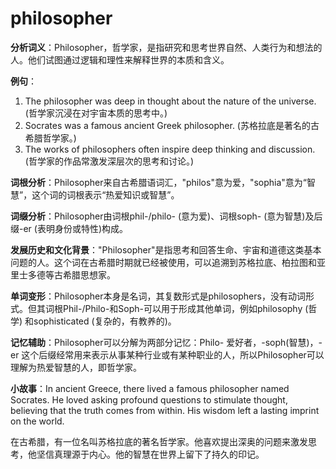 # philosopher

**分析词义**：Philosopher，哲学家，是指研究和思考世界自然、人类行为和想法的人。他们试图通过逻辑和理性来解释世界的本质和含义。

  

**例句**：

  

1.  The philosopher was deep in thought about the nature of the universe. (哲学家沉浸在对宇宙本质的思考中。)
2.  Socrates was a famous ancient Greek philosopher. (苏格拉底是著名的古希腊哲学家。)
3.  The works of philosophers often inspire deep thinking and discussion. (哲学家的作品常激发深层次的思考和讨论。)

  

**词根分析**：Philosopher来自古希腊语词汇，"philos"意为爱，"sophia"意为“智慧”，这个词的词根表示“热爱知识或智慧”。

  

**词缀分析**：Philosopher由词根phil-/philo- (意为爱)、词根soph- (意为智慧)及后缀-er (表明身份或特性)构成。

  

**发展历史和文化背景**："Philosopher"是指思考和回答生命、宇宙和道德这类基本问题的人。这个词在古希腊时期就已经被使用，可以追溯到苏格拉底、柏拉图和亚里士多德等古希腊思想家。

  

**单词变形**：Philosopher本身是名词，其复数形式是philosophers，没有动词形式。但其词根Phil-/Philo-和Soph-可以用于形成其他单词，例如philosophy (哲学) 和sophisticated (复杂的，有教养的)。

  

**记忆辅助**：Philosopher可以分解为两部分记忆：Philo- 爱好者，-soph(智慧)，-er 这个后缀经常用来表示从事某种行业或有某种职业的人，所以Philosopher可以理解为热爱智慧的人，即哲学家。

  

**小故事**：In ancient Greece, there lived a famous philosopher named Socrates. He loved asking profound questions to stimulate thought, believing that the truth comes from within. His wisdom left a lasting imprint on the world.

  

在古希腊，有一位名叫苏格拉底的著名哲学家。他喜欢提出深奥的问题来激发思考，他坚信真理源于内心。他的智慧在世界上留下了持久的印记。
